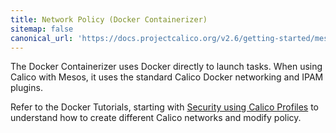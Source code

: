 ```yaml
---
title: Network Policy (Docker Containerizer)
sitemap: false 
canonical_url: 'https://docs.projectcalico.org/v2.6/getting-started/mesos/tutorials/policy/docker-containerizer'
---
```


The Docker Containerizer uses Docker directly to launch tasks.
When using Calico with Mesos, it uses the standard Calico Docker networking
and IPAM plugins.

Refer to the Docker Tutorials, starting with
[Security using Calico Profiles]({{site.baseurl}}/{{page.version}}/getting-started/docker#tutorials)
to understand how to create different Calico networks and modify policy.
